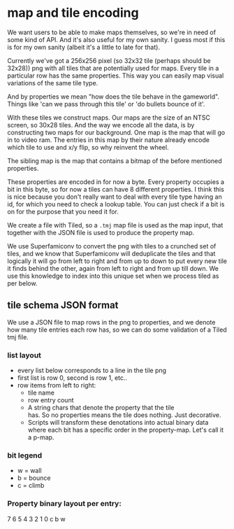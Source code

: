 # map and tile encoding

We want users to be able to make maps themselves, so we're in need of some kind of API. And it's also useful for my own sanity. I guess most if this is for my own sanity (albeit it's a little to late for that).

Currently we've got a 256x256 pixel (so 32x32 tile (perhaps should be 32x28)) png with all tiles that are potentially used for maps. Every tile in a particular row has the same properties. This way you can easily map visual variations of the same tile type.

And by properties we mean "how does the tile behave in the gameworld". Things like 'can we pass through this tile' or 'do bullets bounce of it'.

With these tiles we construct maps. Our maps are the size of an NTSC screen, so 30x28 tiles. And the way we encode all the data, is by constructing two maps for our background. One map is the map that will go in to video ram. The entries in this map by their nature already encode which tile to use and x/y flip, so why reinvent the wheel.

The sibling map is the map that contains a bitmap of the before mentioned properties.

These properties are encoded in for now a byte. Every property occupies a bit in this byte, so for now a tiles can have 8 different properties. I think this is nice because you don't really want to deal with every tile type having an id, for which you need to check a lookup table. You can just check if a bit is  on for the purpose that you need it for.

We create a file with Tiled, so a `.tmj` map file is used as the map input, that together with the JSON file is used to produce the property map.

We use Superfamiconv to convert the png with tiles to a crunched set of tiles, and we know that Superfamiconv will deduplicate the tiles and that logically it will go from left to right and from up to down to put every new tile it finds behind the other, again from left to right and from up till down. We use this knowledge to index into this unique set when we process tiled as per below.

 
## tile schema JSON format

We use a JSON file to map rows in the png to properties, and we denote how many tile entries each row has, so we can do some validation of a Tiled tmj file.


### list layout

- every list below corresponds to a line in the tile png
- first list is row 0, second is row 1, etc..
- row items from left to right:
    - tile name
    - row entry count
    - A string chars that denote the property that the tile  
      has. So no properties means the tile does nothing. Just decorative.
    - Scripts will transform these denotations into actual binary data where
      each bit has a specific order in the property-map. Let's call it a p-map.


### bit legend

- w = wall
- b = bounce
- c = climb


### Property binary layout per entry:

7 6 5 4 3 2 1 0
          c b w
